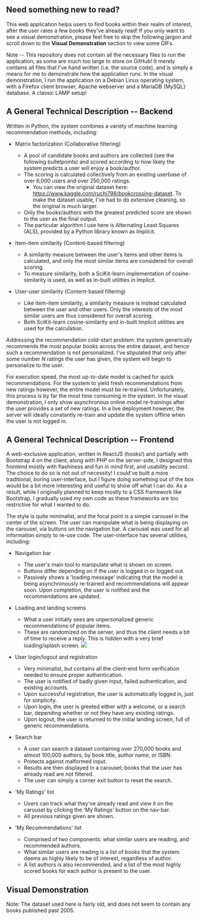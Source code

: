 <b> Need something new to read? </b>
-
<p>This web application helps users to find books within their realm of interest, after the user rates a few books they've already read! If you only want to see a visual demonstration, please feel free to skip the following jargon and scroll down to the <b> Visual Demonstration </b> section to view some GIFs.</p>


Note -- This repository does not contain all the necessary files to run the application, as some are much too large to store on GitHub! It merely contains all files that I've hand written (i.e. the source code), and is simply a means for me to demonstrate how the application runs. In the visual demonstration, I run the application on a Debian Linux operating system, with a Firefox client browser, Apache webserver and a MariaDB (MySQL) database. A classic LAMP setup!

<b> A General Technical Description -- Backend </b>
-
Written in Python, the system combines a variety of machine learning recommendation methods, including:
- Matrix factorization (Collaborative filtering)
    - A pool of candidate books and authors are collected (see the following bulletpoints) and scored according to how likely the system predicts a user will enjoy a book/author.
    - The scoring is calculated collectively from an existing userbase of over 6,000 users and over 250,000 ratings. 
      - You can view the original dataset here: https://www.kaggle.com/ruchi798/bookcrossing-dataset. To make the dataset usable, I've had to do extensive cleaning, so the original is much larger.
    - Only the books/authors with the greatest predicted score are shown to the user as the final output.
    - The particular algorithm I use here is Alternating Least Squares (ALS), provided by a Python library known as Implicit.

- Item-item similarity (Content-based filtering)
    - A similarity measure between the user's items and other items is calculated, and only the most similar items are considered for overall scoring.
    - To measure similarity, both a SciKit-learn implementation of cosine-similarity is used, as well as in-built utilities in Implicit.

- User-user similarity (Content-based filtering)
    - Like item-item similarity, a similarity measure is instead calculated between the user and other users. Only the interests of the most similar users are thus considered for overall scoring.
    - Both SciKit-learn cosine-similarity and in-built Implicit utilities are used for the calculation.
    
 Addressing the recommendation cold-start problem: the system generically recommends the most popular books across the entire dataset, and hence such a recommendation is not personalized. I've stipulated that only after some number <i>N</i> ratings the user has given, the system will begin to personalize to the user.
 
For execution speed, the most up-to-date model is cached for quick recommendations. For the system to yield fresh recommendations from new ratings however, the entire model must be re-trained. Unfortunately, this process is by far the most time consuming in the system. In the visual demonstration, I only show asynchronous online model re-trainings after the user provides a set of new ratings. In a live deployment however, the server will ideally constantly re-train and update the system offline when the user is not logged in.

<b> A General Technical Description -- Frontend </b>
-
A web-exclusive application, written in ReactJS (hooks!) and partially with Bootstrap 4 on the client, along with PHP on the server-side, I designed this frontend mostly with flashiness and fun in mind first, and usability second. The choice to do so is not out of necessity! I could've built a more traditional, boring user-interface, but I figure doing something out of the box would be a bit more interesting and useful to show off what I can do. As a result, while I originally planned to keep mostly to a CSS framework like Bootstrap, I gradually used my own code as these frameworks are too restrictive for what I wanted to do.

The style is quite minimalist, and the focal point is a simple carousel in the center of the screen. The user can manipulate what is being displaying on the carousel, via buttons on the navigation bar. A carousel was used for all information simply to re-use code. The user-interface has several utilities, including:

- Navigation bar
  - The user's main tool to manipulate what is shown on screen.
  - Buttons differ depending on if the user is logged in or logged out.
  - Passively shows a 'loading message' indicating that the model is being asynchronously re-trained and recommendations will appear soon. Upon completion, the user is notified and the recommendations are updated.

- Loading and landing screens
  - What a user initially sees are unpersonalized generic recommendations of popular items.
  - These are randomized on the server, and thus the client needs a bit of time to receive a reply. This is hidden with a very brief loading/splash screen.
  ![](gifs/landing.gif)
  
- User login/logout and registration
  - Very minimalist, but contains all the client-end form verification needed to ensure proper authentication.
  - The user is notified of badly given input, failed authentication, and existing accounts.
  - Upon successful registration, the user is automatically logged in, just for simplicity.
  - Upon login, the user is greeted either with a welcome, or a search bar, depending whether or not they have any existing ratings.
  - Upon logout, the user is returned to the initial landing screen, full of generic recommendations.

- Search bar
  - A user can search a dataset containing over 270,000 books and almost 100,000 authors, by book title, author name, or ISBN.
  - Protects against malformed input.
  - Results are then displayed in a carousel; books that the user has already read are not filtered.
  - The user can simply a corner exit button to reset the search.
  
- 'My Ratings' list
  - Users can track what they've already read and view it on the carousel by clicking the 'My Ratings' button on the nav-bar.
  - All previous ratings given are shown.
  
- 'My Recommendations' list
  - Comprised of two components: what similar users are reading, and recommended authors.
  - What similar users are reading is a list of books that the system deems as highly likely to be of interest, regardless of author.
  - A list authors is also recommended, and a list of the most highly scored books for each author is present to the user.

<b> Visual Demonstration </b>
-
Note: The dataset used here is fairly old, and does not seem to contain any books published past 2005.
